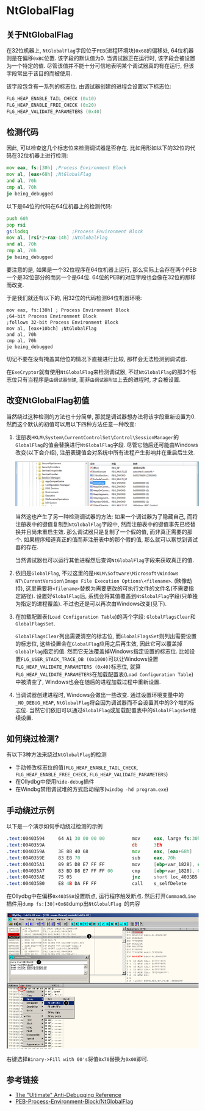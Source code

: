 # NtGlobalFlag


## 关于NtGlobalFlag

在32位机器上, `NtGlobalFlag`字段位于`PEB`(进程环境块)`0x68`的偏移处, 64位机器则是在偏移`0xBC`位置. 该字段的默认值为0. 当调试器正在运行时, 该字段会被设置为一个特定的值. 尽管该值并不能十分可信地表明某个调试器真的有在运行, 但该字段常出于该目的而被使用. 

该字段包含有一系列的标志位. 由调试器创建的进程会设置以下标志位:

```c
FLG_HEAP_ENABLE_TAIL_CHECK (0x10)
FLG_HEAP_ENABLE_FREE_CHECK (0x20)
FLG_HEAP_VALIDATE_PARAMETERS (0x40)
```

## 检测代码

因此, 可以检查这几个标志位来检测调试器是否存在. 比如用形如以下的32位的代码在32位机器上进行检测:

``` asm
mov eax, fs:[30h] ;Process Environment Block
mov al, [eax+68h] ;NtGlobalFlag
and al, 70h
cmp al, 70h
je being_debugged
```

以下是64位的代码在64位机器上的检测代码:

``` asm
push 60h
pop rsi
gs:lodsq                ;Process Environment Block
mov al, [rsi*2+rax-14h] ;NtGlobalFlag
and al, 70h
cmp al, 70h
je being_debugged
```

要注意的是, 如果是一个32位程序在64位机器上运行, 那么实际上会存在两个PEB: 一个是32位部分的而另一个是64位. 64位的PEB的对应字段也会像在32位的那样而改变.

于是我们就还有以下的, 用32位的代码检测64位机器环境:

```
mov eax, fs:[30h] ; Process Environment Block
;64-bit Process Environment Block
;follows 32-bit Process Environment Block
mov al, [eax+10bch] ;NtGlobalFlag
and al, 70h
cmp al, 70h
je being_debugged
```

切记不要在没有掩盖其他位的情况下直接进行比较, 那样会无法检测到调试器.

在`ExeCryptor`就有使用`NtGlobalFlag`来检测调试器, 不过`NtGlobalFlag`的那3个标志位只有当程序是`由调试器创建`, 而非`由调试器附加`上去的进程时, 才会被设置. 

## 改变NtGlobalFlag初值

当然绕过这种检测的方法也十分简单, 那就是调试器想办法将该字段重新设置为0. 然而这个默认的初值可以用以下四种方法任意一种改变:

1. 注册表`HKLM\System\CurrentControlSet\Control\SessionManager`的`GlobalFlag`的值会替换进行`NtGlobalFlag`字段. 尽管它随后还可能由Windows改变(以下会介绍), 注册表键值会对系统中所有进程产生影响并在重启后生效.

    ![GlobalFlag.png](./figure/GlobalFlag.png)

    当然这也产生了另一种检测调试器的方法: 如果一个调试器为了隐藏自己, 而将注册表中的键值复制到`NtGlobalFlag`字段中, 然而注册表中的键值事先已经替换并且尚未重启生效. 那么调试器只是复制了一个假的值, 而非真正需要的那个. 如果程序知道真正的值而非注册表中的那个假的值, 那么就可以察觉到调试器的存在.

    当然调试器也可以运行其他进程然后查询`NtGlobalFlag`字段来获取真正的值.

2. 依旧是`GlobalFlag`, 不过这里的是`HKLM\Software\Microsoft\Windows NT\CurrentVersion\Image File Execution Options\<filename>`. (映像劫持), 这里需要将`<filename>`替换为需要更改的可执行文件的文件名(不需要指定路径). 设置好`GlobalFlag`后, 系统会将其值覆盖到`NtGlobalFlag`字段(只单独为指定的进程覆盖). 不过也还是可以再次由Windows改变(见下).
3. 在加载配置表(`Load Configuration Table`)的两个字段: `GlobalFlagsClear`和`GlobalFlagsSet`. 

    `GlobalFlagsClear`列出需要清空的标志位, 而`GlobalFlagsSet`则列出需要设置的标志位, 这些设置会在`GlobalFlag`应用之后再生效, 因此它可以覆盖掉`GlobalFlag`指定的值. 然而它无法覆盖掉Windows指定设置的标志位. 比如设置`FLG_USER_STACK_TRACE_DB (0x1000)`可以让Windows设置`FLG_HEAP_VALIDATE_PARAMETERS (0x40)`标志位, 就算`FLG_HEAP_VALIDATE_PARAMETERS`在加载配置表(`Load Configuration Table`)中被清空了, Windows也会在随后的进程加载过程中重新设置.

4. 当调试器创建进程时, Windows会做出一些改变. 通过设置环境变量中的`_NO_DEBUG_HEAP`, `NtGlobalFlag`将会因为调试器而不会设置其中的3个堆的标志位. 当然它们依旧可以通过`GlobalFlag`或加载配置表中的`GlobalFlagsSet`继续设置. 


## 如何绕过检测?

有以下3种方法来绕过`NtGlobalFlag`的检测

* 手动修改标志位的值(`FLG_HEAP_ENABLE_TAIL_CHECK`, `FLG_HEAP_ENABLE_FREE_CHECK`, `FLG_HEAP_VALIDATE_PARAMETERS`)
* 在Ollydbg中使用`hide-debug`插件 
* 在Windbg禁用调试堆的方式启动程序(`windbg -hd program.exe`)

## 手动绕过示例

以下是一个演示如何手动绕过检测的示例

``` asm
.text:00403594     64 A1 30 00 00 00          mov     eax, large fs:30h   ; PEB struct loaded into EAX
.text:0040359A                                db      3Eh                 ; IDA Pro display error (the byte is actually used in the next instruction)
.text:0040359A     3E 8B 40 68                mov     eax, [eax+68h]      ; NtGlobalFlag (offset 0x68 relative to PEB) saved to EAX
.text:0040359E     83 E8 70                   sub     eax, 70h            ; Value 0x70 corresponds to all flags on (FLG_HEAP_ENABLE_TAIL_CHECK, FLG_HEAP_ENABLE_FREE_CHECK, FLG_HEAP_VALIDATE_PARAMETERS)
.text:004035A1     89 85 D8 E7 FF FF          mov     [ebp+var_1828], eax
.text:004035A7     83 BD D8 E7 FF FF 00       cmp     [ebp+var_1828], 0   ; Check whether 3 debug flags were on (result of substraction should be 0 if debugged)
.text:004035AE     75 05                      jnz     short loc_4035B5    ; No debugger, program continues...
.text:004035B0     E8 4B DA FF FF             call    s_selfDelete        ; ...else, malware deleted
```

在Ollydbg中在偏移`0x40359A`设置断点, 运行程序触发断点. 然后打开`CommandLine`插件用`dump fs:[30]+0x68`dump出`NtGlobalFlag `的内容

![Manually-set-peb-ntglobalflag](./figure/Manually-set-peb-ntglobalflag.png)

右键选择`Binary->Fill with 00's`将值`0x70`替换为`0x00`即可.

## 参考链接

* [The "Ultimate" Anti-Debugging Reference](http://anti-reversing.com/Downloads/Anti-Reversing/The_Ultimate_Anti-Reversing_Reference.pdf)
* [PEB-Process-Environment-Block/NtGlobalFlag](https://www.aldeid.com/wiki/PEB-Process-Environment-Block/NtGlobalFlag)